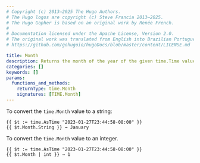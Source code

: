 ```yaml
---
# Copyright (c) 2013–2025 The Hugo Authors.
# The Hugo logos are copyright (c) Steve Francia 2013–2025.
# The Hugo Gopher is based on an original work by Renée French.
#
# Documentation licensed under the Apache License, Version 2.0.
# The original work was translated from English into Brazilian Portuguese.
# https://github.com/gohugoio/hugoDocs/blob/master/content/LICENSE.md

title: Month
description: Returns the month of the year of the given time.Time value.
categories: []
keywords: []
params:
  functions_and_methods:
    returnType: time.Month
    signatures: [TIME.Month]
---
```


To convert the `time.Month` value to a string:

```go-html-template
{{ $t := time.AsTime "2023-01-27T23:44:58-08:00" }}
{{ $t.Month.String }} → January
```

To convert the `time.Month` value to an integer.

```go-html-template
{{ $t := time.AsTime "2023-01-27T23:44:58-08:00" }}
{{ $t.Month | int }} → 1
```
